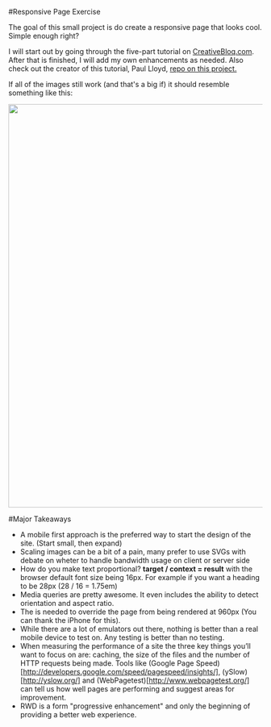 #Responsive Page Exercise

The goal of this small project is do create a responsive page that looks cool. Simple enough right? 

I will start out by going through the five-part tutorial on [CreativeBloq.com](http://www.creativebloq.com/build-responsive-site-week-designing-responsively-part-1-4122851). After that is finished, I will add my own enhancements as needed. Also check out the creator of this tutorial, Paul Lloyd, [repo on this project.](https://github.com/paulrobertlloyd/roadtrip/)

If all of the images still work (and that's a big if) it should resemble something like this:

[<img width="800px" src="http://media.creativebloq.futurecdn.net/sites/creativebloq.com/files/imagecache/v2_article_image/articles/article/2013/09/roadtripresponse2_original.jpg">](http://www.creativebloq.com/build-responsive-site-week-designing-responsively-part-1-4122851)

#Major Takeaways

* A mobile first approach is the preferred way to start the design of the site. (Start small, then expand)
* Scaling images can be a bit of a pain, many prefer to use SVGs with debate on wheter to handle bandwidth usage on client or server side
* How do you make text proportional? **target / context = result**  with the browser default font size being 16px. For example if you want a heading to be 28px (28 / 16 = 1.75em)
* Media queries are pretty awesome. It even includes the ability to detect orientation and aspect ratio. 
* The **<meta name="viewport" content="initial-scale=1.0, width=device-width"/>** is needed to override the page from being rendered at 960px (You can thank the iPhone for this). 
* While there are a lot of emulators out there, nothing is better than a real mobile device to test on. Any testing is better than no testing.
* When measuring the performance of a site the three key things you’ll want to focus on are: caching, the size of the files and the number of HTTP requests being made.  Tools like (Google Page Speed)[http://developers.google.com/speed/pagespeed/insights/], (ySlow)[http://yslow.org/] and (WebPagetest)[http://www.webpagetest.org/] can tell us how well pages are performing and suggest areas for improvement.
* RWD is a form "progressive enhancement" and only the beginning of providing a better web experience. 